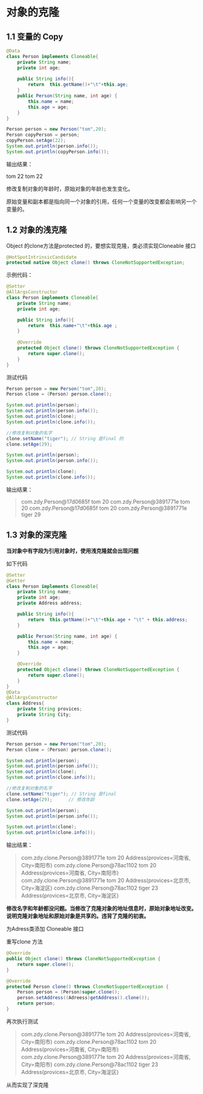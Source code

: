 # 对象的克隆

## 1.1  变量的  Copy

```java
@Data
class Person implements Cloneable{
    private String name;
    private int age;
   
    public String info(){
        return  this.getName()+"\t"+this.age;
    }
    public Person(String name, int age) {
        this.name = name;
        this.age = age;
    }
}
```



```java
Person person = new Person("tom",20);
Person copyPerson = person;
copyPerson.setAge(22);
System.out.println(person.info());
System.out.println(copyPerson.info());
```

输出结果：

tom	22
tom	22

修改复制对象的年龄时，原始对象的年龄也发生变化。

原始变量和副本都是指向同一个对象的引用，任何一个变量的改变都会影响另一个变量的。



## 1.2  对象的浅克隆

Object 的clone方法是protected 的，要想实现克隆，类必须实现Cloneable 接口

```java
@HotSpotIntrinsicCandidate
protected native Object clone() throws CloneNotSupportedException;
```

示例代码：

```java
@Setter
@AllArgsConstructor
class Person implements Cloneable{
    private String name;
    private int age;

    public String info(){
        return  this.name+"\t"+this.age ;
    }
    
    @Override
    protected Object clone() throws CloneNotSupportedException {
        return super.clone();
    }
}
```
测试代码
```java
Person person = new Person("tom",20);
Person clone = (Person) person.clone();

System.out.println(person);
System.out.println(person.info());
System.out.println(clone);
System.out.println(clone.info());

//修改复制对象的名字
clone.setName("tiger"); // String 是final 的
clone.setAge(29);

System.out.println(person);
System.out.println(person.info());

System.out.println(clone);
System.out.println(clone.info());
```

输出结果：
>com.zdy.Person@17d0685f
>tom	20
>com.zdy.Person@3891771e
>tom	20
>com.zdy.Person@17d0685f
>tom	20
>com.zdy.Person@3891771e
>tiger	29
>
## 1.3 对象的深克隆

**当对象中有字段为引用对象时，使用浅克隆就会出现问题**

如下代码
```java
@Setter
@Getter
class Person implements Cloneable{
    private String name;
    private int age;
    private Address address;

    public String info(){
        return  this.getName()+"\t"+this.age + "\t" + this.address;
    }

    public Person(String name, int age) {
        this.name = name;
        this.age = age;
    }

    @Override
    protected Object clone() throws CloneNotSupportedException {
        return super.clone();
    }
}
@Data
@AllArgsConstructor
class Address{
    private String provices;
    private String City;
}
```
测试代码
```java
Person person = new Person("tom",20);
Person clone = (Person) person.clone();

System.out.println(person);
System.out.println(person.info());
System.out.println(clone);
System.out.println(clone.info());

//修改复制对象的名字
clone.setName("tiger"); // String 是final 
clone.setAge(29);      // 修改年龄

System.out.println(person);
System.out.println(person.info());

System.out.println(clone);
System.out.println(clone.info());
```

输出结果：
>com.zdy.clone.Person@3891771e
>tom	20	Address(provices=河南省, City=南阳市)
>com.zdy.clone.Person@78ac1102
>tom	20	Address(provices=河南省, City=南阳市)
>com.zdy.clone.Person@3891771e
>tom	20	Address(provices=北京市, City=海淀区)
>com.zdy.clone.Person@78ac1102
>tiger	23	Address(provices=北京市, City=海淀区)




**修改名字和年龄都没问题。当修改了克隆对象的地址信息时，原始对象地址改变。说明克隆对象地址和原始对象是共享的。违背了克隆的初衷。**

为Adress类添加 Cloneable 接口

重写clone 方法

```java
@Override
public Object clone() throws CloneNotSupportedException {
    return super.clone();
}
```

```java
@Override
protected Person clone() throws CloneNotSupportedException {
    Person person = (Person)super.clone();
    person.setAddress((Adreess)getAddress().clone());
    return person;
}
```

再次执行测试

>com.zdy.clone.Person@3891771e
>tom	20	Address(provices=河南省, City=南阳市)
>com.zdy.clone.Person@78ac1102
>tom	20	Address(provices=河南省, City=南阳市)
>com.zdy.clone.Person@3891771e
>tom	20	Address(provices=河南省, City=南阳市)
>com.zdy.clone.Person@78ac1102
>tiger	23	Address(provices=北京市, City=海淀区)

从而实现了深克隆